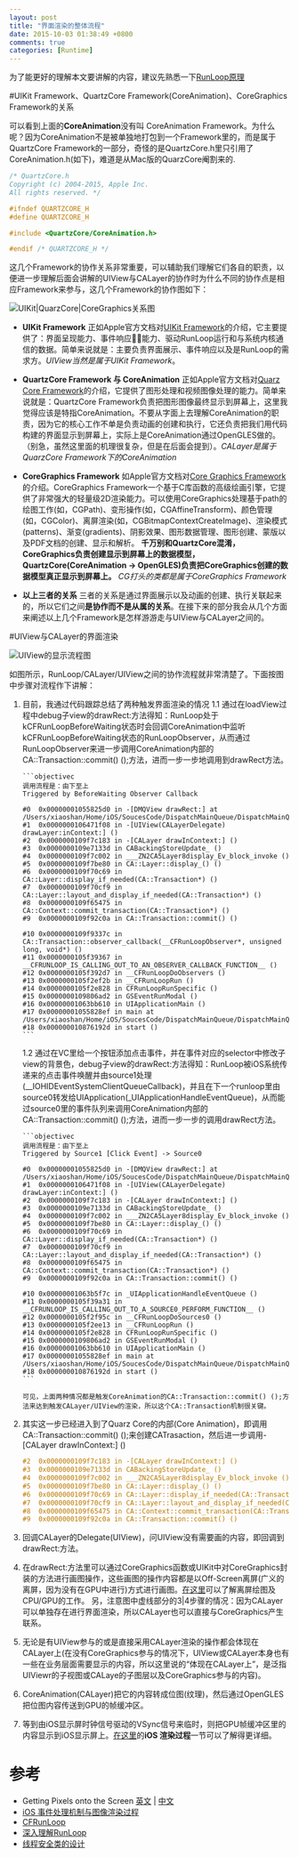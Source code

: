 ```yaml
---
layout: post
title: "界面渲染的整体流程"
date: 2015-10-03 01:38:49 +0800
comments: true
categories: [Runtime]
---
```


<!--more-->

为了能更好的理解本文要讲解的内容，建议先熟悉一下[RunLoop原理](http://blog.handy.wang/blog/2014/05/26/runloopxue-xi-bi-ji-1/)

#UIKit Framework、QuartzCore Framework(CoreAnimation)、CoreGraphics Framework的关系

可以看到上面的**CoreAnimation**没有叫 CoreAnimation Framework。为什么呢？因为CoreAnimation不是被单独地打包到一个Framework里的，而是属于QuartzCore Framework的一部分，奇怪的是QuartzCore.h里只引用了CoreAnimation.h(如下)，难道是从Mac版的QuarzCore阉割来的.

```objectivec
/* QuartzCore.h
Copyright (c) 2004-2015, Apple Inc.
All rights reserved. */

#ifndef QUARTZCORE_H
#define QUARTZCORE_H

#include <QuartzCore/CoreAnimation.h>

#endif /* QUARTZCORE_H */
```

这几个Framework的协作关系非常重要，可以辅助我们理解它们各自的职责，以便进一步理解后面会讲解的UIView与CALayer的协作时为什么不同的协作点是相应Framework来参与，这几个Framework的协作图如下：

![UIKit|QuarzCore|CoreGraphics关系图](https://raw.githubusercontent.com/Handy-Wang/Handy-Wang.github.io/source/source/_posts/img/UIKit-QuarzCore-CoreGraphics-relations.jpg "UIKit|QuarzCore|CoreGraphics关系图")

* **UIKit Framework**
正如Apple官方文档对[UIKit Framework](https://developer.apple.com/library/ios/documentation/UIKit/Reference/UIKit_Framework/)的介绍，它主要提供了：界面呈现能力、事件响应能力、驱动RunLoop运行和与系统内核通信的数据。简单来说就是：主要负责界面展示、事件响应以及是RunLoop的需求方。*UIView当然是属于UIKit Framework*。

* **QuartzCore Framework 与 CoreAnimation**
正如Apple官方文档对[Quarz Core Framework](https://developer.apple.com/library/mac/documentation/GraphicsImaging/Reference/QuartzCoreRefCollection/)的介绍，它提供了图形处理和视频图像处理的能力。简单来说就是：QuartzCore Framework负责把图形图像最终显示到屏幕上，这里我觉得应该是特指CoreAnimation。不要从字面上去理解CoreAnimation的职责，因为它的核心工作不单是负责动画的创建和执行，它还负责把我们用代码构建的界面显示到屏幕上，实际上是CoreAnimation通过OpenGLES做的。（别急，虽然这里面的机理很复杂，但是在后面会提到）。*CALayer是属于QuarzCore Framework下的CoreAnimation*

* **CoreGraphics Framework**
如Apple官方文档对[Core Graphics Framework](https://developer.apple.com/library/prerelease/ios/documentation/CoreGraphics/Reference/CoreGraphics_Framework/index.html)的介绍。CoreGraphics Framework一个基于C库函数的高级绘画引擎，它提供了非常强大的轻量级2D渲染能力。可以使用CoreGraphics处理基于path的绘图工作(如，CGPath)、变形操作(如，CGAffineTransform)、颜色管理(如，CGColor)、离屏渲染(如，CGBitmapContextCreateImage)、渲染模式(patterns)、渐变(gradients)、阴影效果、图形数据管理、图形创建、蒙版以及PDF文档的创建、显示和解析。
**千万别和QuartzCore混淆，CoreGraphics负责创建显示到屏幕上的数据模型，QuartzCore(CoreAnimation -> OpenGLES)负责把CoreGraphics创建的数据模型真正显示到屏幕上。** *CG打头的类都是属于CoreGraphics Framework*

* **以上三者的关系**
三者的关系是通过界面展示以及动画的创建、执行关联起来的，所以它们之间**是协作而不是从属的关系**。在接下来的部分我会从几个方面来阐述以上几个Framework是怎样游游走与UIView与CALayer之间的。

#UIView与CALayer的界面渲染

![UIView的显示流程图](https://raw.githubusercontent.com/Handy-Wang/Handy-Wang.github.io/source/source/_posts/img/uiview_rendering_process.jpg "UIView的显示流程图")

如图所示，RunLoop/CALayer/UIView之间的协作流程就非常清楚了。下面按图中步骤对流程作下讲解：

1.  目前，我通过代码跟踪总结了两种触发界面渲染的情况
	1.1 通过在loadView过程中debug子view的drawRect:方法得知：RunLoop处于kCFRunLoopBeforeWaiting状态时会回调CoreAnimation中监听kCFRunLoopBeforeWaiting状态的RunLoopObserver，从而通过RunLoopObserver来进一步调用CoreAnimation内部的CA::Transaction::commit() ();方法，进而一步一步地调用到drawRect方法。

		```objectivec
		调用流程是：由下至上
		Triggered by BeforeWaiting Observer Callback
			
		#0	0x00000001055825d0 in -[DMQView drawRect:] at /Users/xiaoshan/Home/iOS/SoucesCode/DispatchMainQueue/DispatchMainQueue/DMQView.m:16
		#1	0x0000000106471f08 in -[UIView(CALayerDelegate) drawLayer:inContext:] ()
		#2	0x0000000109f7c183 in -[CALayer drawInContext:] ()
		#3	0x0000000109e7133d in CABackingStoreUpdate_ ()
		#4	0x0000000109f7c002 in ___ZN2CA5Layer8display_Ev_block_invoke ()
		#5	0x0000000109f7be80 in CA::Layer::display_() ()
		#6	0x0000000109f70c69 in CA::Layer::display_if_needed(CA::Transaction*) ()
		#7	0x0000000109f70cf9 in CA::Layer::layout_and_display_if_needed(CA::Transaction*) ()
		#8	0x0000000109f65475 in CA::Context::commit_transaction(CA::Transaction*) ()
		#9	0x0000000109f92c0a in CA::Transaction::commit() ()
			
		#10	0x0000000109f9337c in CA::Transaction::observer_callback(__CFRunLoopObserver*, unsigned long, void*) ()
		#11	0x0000000105f39367 in __CFRUNLOOP_IS_CALLING_OUT_TO_AN_OBSERVER_CALLBACK_FUNCTION__ ()
		#12	0x0000000105f392d7 in __CFRunLoopDoObservers ()
		#13	0x0000000105f2ef2b in __CFRunLoopRun ()
		#14	0x0000000105f2e828 in CFRunLoopRunSpecific ()
		#15	0x0000000109806ad2 in GSEventRunModal ()
		#16	0x00000001063bb610 in UIApplicationMain ()
		#17	0x00000001055828ef in main at /Users/xiaoshan/Home/iOS/SoucesCode/DispatchMainQueue/DispatchMainQueue/main.m:14
		#18	0x000000010876192d in start ()
		```
			
	1.2 通过在VC里给一个按钮添加点击事件，并在事件对应的selector中修改子view的背景色，debug子view的drawRect:方法得知：RunLoop被iOS系统传递来的点击事件唤醒并由source1处理(__IOHIDEventSystemClientQueueCallback)，并且在下一个runloop里由source0转发给UIApplication(_UIApplicationHandleEventQueue)，从而能过source0里的事件队列来调用CoreAnimation内部的CA::Transaction::commit() ();方法，进而一步一步的调用drawRect方法。

		```objectivec
		调用流程是：由下至上
		Triggered by Source1 [Click Event] -> Source0
			
		#0	0x00000001055825d0 in -[DMQView drawRect:] at /Users/xiaoshan/Home/iOS/SoucesCode/DispatchMainQueue/DispatchMainQueue/DMQView.m:16
		#1	0x0000000106471f08 in -[UIView(CALayerDelegate) drawLayer:inContext:] ()
		#2	0x0000000109f7c183 in -[CALayer drawInContext:] ()
		#3	0x0000000109e7133d in CABackingStoreUpdate_ ()
		#4	0x0000000109f7c002 in ___ZN2CA5Layer8display_Ev_block_invoke ()
		#5	0x0000000109f7be80 in CA::Layer::display_() ()
		#6	0x0000000109f70c69 in CA::Layer::display_if_needed(CA::Transaction*) ()
		#7	0x0000000109f70cf9 in CA::Layer::layout_and_display_if_needed(CA::Transaction*) ()
		#8	0x0000000109f65475 in CA::Context::commit_transaction(CA::Transaction*) ()
		#9	0x0000000109f92c0a in CA::Transaction::commit() ()
			
		#10	0x00000001063b5f7c in _UIApplicationHandleEventQueue ()
		#11	0x0000000105f39a31 in __CFRUNLOOP_IS_CALLING_OUT_TO_A_SOURCE0_PERFORM_FUNCTION__ ()
		#12	0x0000000105f2f95c in __CFRunLoopDoSources0 ()
		#13	0x0000000105f2ee13 in __CFRunLoopRun ()
		#14	0x0000000105f2e828 in CFRunLoopRunSpecific ()
		#15	0x0000000109806ad2 in GSEventRunModal ()
		#16	0x00000001063bb610 in UIApplicationMain ()
		#17	0x00000001055828ef in main at /Users/xiaoshan/Home/iOS/SoucesCode/DispatchMainQueue/DispatchMainQueue/main.m:14
		#18	0x000000010876192d in start ()
		```
			
		可见，上面两种情况都是触发CoreAnimation的CA::Transaction::commit() ();方法来达到触发CALayer/UIView的渲染，所以这个CA::Transaction机制很关键。
2. 其实这一步已经进入到了Quarz Core的内部(Core Animation)，即调用CA::Transaction::commit() ();来创建CATrasaction，然后进一步调用-[CALayer drawInContext:] ()

	```objectivec
	#2	0x0000000109f7c183 in -[CALayer drawInContext:] ()
	#3	0x0000000109e7133d in CABackingStoreUpdate_ ()
	#4	0x0000000109f7c002 in ___ZN2CA5Layer8display_Ev_block_invoke ()
	#5	0x0000000109f7be80 in CA::Layer::display_() ()
	#6	0x0000000109f70c69 in CA::Layer::display_if_needed(CA::Transaction*) ()
	#7	0x0000000109f70cf9 in CA::Layer::layout_and_display_if_needed(CA::Transaction*) ()
	#8	0x0000000109f65475 in CA::Context::commit_transaction(CA::Transaction*) ()
	#9	0x0000000109f92c0a in CA::Transaction::commit() ()
	```
		
3. 回调CALayer的Delegate(UIView)，问UIView没有需要画的内容，即回调到drawRect:方法。
4. 在drawRect:方法里可以通过CoreGraphics函数或UIKit中对CoreGraphics封装的方法进行画图操作，这些画图的操作内容都是以Off-Screen离屏(广义的离屏，因为没有在GPU中进行)方式进行画图。[在这里](http://objccn.io/issue-3-1/)可以了解离屏绘图及CPU/GPU的工作。 另，注意图中虚线部分的3|4步骤的情况：因为CALayer可以单独存在进行界面渲染，所以CALayer也可以直接与CoreGraphics产生联系。
5. 无论是有UIView参与的或是直接采用CALayer渲染的操作都会体现在CALayer上(在没有CoreGraphics参与的情况下，UIView或CALayer本身也有一些在业务层面需要显示的内容，所以这里说的“体现在CALayer上”，是泛指UIViewr的子视图或CALaye的子图层以及CoreGraphics参与的内容)。
6. CoreAnimation(CALayer)把它的内容转成位图(纹理)，然后通过OpenGLES把位图内容传送到GPU的帧缓冲区。
7. 等到由iOS显示屏时钟信号驱动的VSync信号来临时，则把GPU帧缓冲区里的内容显示到iOS显示屏上。[在这里](http://mp.weixin.qq.com/s?__biz=MzAwNDY1ODY2OQ==&mid=400417748&idx=1&sn=0c5f6747dd192c5a0eea32bb4650c160&scene=4#wechat_redirect)的**iOS 渲染过程**一节可以了解得更详细。

# 参考
* Getting Pixels onto the Screen   [英文](https://www.objc.io/issues/3-views/moving-pixels-onto-the-screen/)   |   [中文](http://objccn.io/issue-3-1/)
* [iOS 事件处理机制与图像渲染过程](http://mp.weixin.qq.com/s?__biz=MzAwNDY1ODY2OQ==&mid=400417748&idx=1&sn=0c5f6747dd192c5a0eea32bb4650c160&scene=4#wechat_redirect)
* [CFRunLoop](https://github.com/ming1016/study/wiki/CFRunLoop)
* [深入理解RunLoop](http://blog.ibireme.com/2015/05/18/runloop/)
* [线程安全类的设计](http://objccn.io/issue-2-4/)